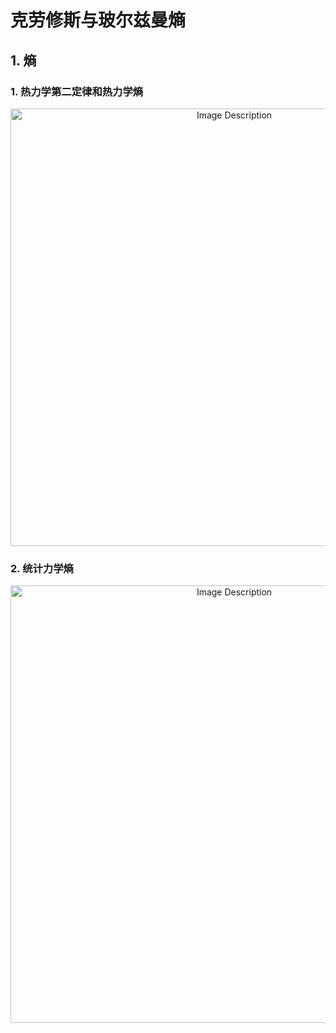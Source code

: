 # 克劳修斯与玻尔兹曼熵

## 1. 熵

### 1. 热力学第二定律和热力学熵

<p align="center">
<img src="https://19640810.xyz/05_image/01_imageHost/20240419-151626.png" alt="Image Description" width="700">
</p>

### 2. 统计力学熵

<p align="center">
<img src="https://19640810.xyz/05_image/01_imageHost/20240419-152017.png" alt="Image Description" width="700">
</p>





